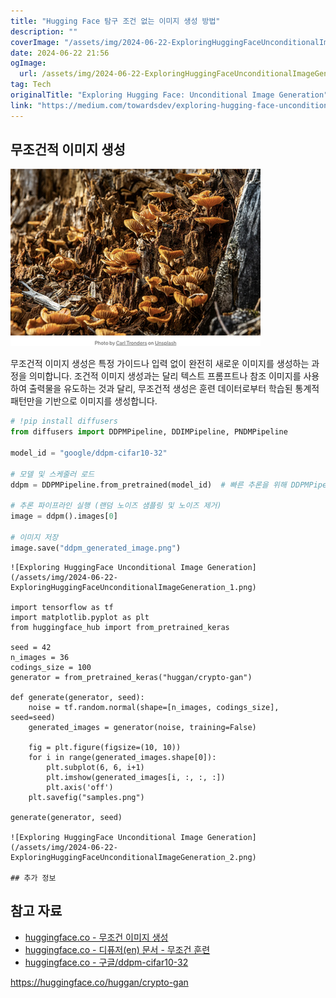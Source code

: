 ```yaml
---
title: "Hugging Face 탐구 조건 없는 이미지 생성 방법"
description: ""
coverImage: "/assets/img/2024-06-22-ExploringHuggingFaceUnconditionalImageGeneration_0.png"
date: 2024-06-22 21:56
ogImage: 
  url: /assets/img/2024-06-22-ExploringHuggingFaceUnconditionalImageGeneration_0.png
tag: Tech
originalTitle: "Exploring Hugging Face: Unconditional Image Generation"
link: "https://medium.com/towardsdev/exploring-hugging-face-unconditional-image-generation-25a51b93c1cb"
---
```



## 무조건적 이미지 생성

![이미지](/assets/img/2024-06-22-ExploringHuggingFaceUnconditionalImageGeneration_0.png)

무조건적 이미지 생성은 특정 가이드나 입력 없이 완전히 새로운 이미지를 생성하는 과정을 의미합니다. 조건적 이미지 생성과는 달리 텍스트 프롬프트나 참조 이미지를 사용하여 출력물을 유도하는 것과 달리, 무조건적 생성은 훈련 데이터로부터 학습된 통계적 패턴만을 기반으로 이미지를 생성합니다.

```python
# !pip install diffusers
from diffusers import DDPMPipeline, DDIMPipeline, PNDMPipeline

model_id = "google/ddpm-cifar10-32"

# 모델 및 스케줄러 로드
ddpm = DDPMPipeline.from_pretrained(model_id)  # 빠른 추론을 위해 DDPMPipeline 대신 DDIMPipeline 또는 PNDMPipeline으로 대체할 수 있습니다.

# 추론 파이프라인 실행 (랜덤 노이즈 샘플링 및 노이즈 제거)
image = ddpm().images[0]

# 이미지 저장
image.save("ddpm_generated_image.png")
```

<div class="content-ad"></div>

```MD
![Exploring HuggingFace Unconditional Image Generation](/assets/img/2024-06-22-ExploringHuggingFaceUnconditionalImageGeneration_1.png)

import tensorflow as tf
import matplotlib.pyplot as plt
from huggingface_hub import from_pretrained_keras

seed = 42
n_images = 36
codings_size = 100
generator = from_pretrained_keras("huggan/crypto-gan")

def generate(generator, seed):
    noise = tf.random.normal(shape=[n_images, codings_size], seed=seed)
    generated_images = generator(noise, training=False)

    fig = plt.figure(figsize=(10, 10))
    for i in range(generated_images.shape[0]):
        plt.subplot(6, 6, i+1)
        plt.imshow(generated_images[i, :, :, :])
        plt.axis('off')
    plt.savefig("samples.png")
    
generate(generator, seed)

![Exploring HuggingFace Unconditional Image Generation](/assets/img/2024-06-22-ExploringHuggingFaceUnconditionalImageGeneration_2.png)

## 추가 정보
```

<div class="content-ad"></div>

## 참고 자료

- [huggingface.co - 무조건 이미지 생성](https://huggingface.co/tasks/unconditional-image-generation)
- [huggingface.co - 디퓨저(en) 문서 - 무조건 훈련](https://huggingface.co/docs/diffusers/en/training/unconditional_training)
- [huggingface.co - 구글/ddpm-cifar10-32](https://huggingface.co/google/ddpm-cifar10-32)

<div class="content-ad"></div>

https://huggingface.co/huggan/crypto-gan